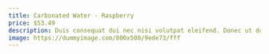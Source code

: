 ```yaml
---
title: Carbonated Water - Raspberry
price: $53.49
description: Duis consequat dui nec nisi volutpat eleifend. Donec ut dolor. Morbi vel lectus in quam fringilla rhoncus.
image: https://dummyimage.com/800x500/9ede73/fff
---
```

